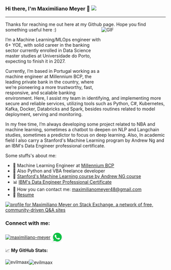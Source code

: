 ### Hi there, I'm Maximiliano Meyer 👋  <img src="https://komarev.com/ghpvc/?username=evilmaax"/>  

---

Thanks for reaching me out here at my Github page. Hope you find something useful here :)
<img align="right" alt="GIF" src="https://www.maximizasoftware.com.br/wp-content/uploads/2018/11/2gsjgnRrABVGgMSFLH5uUKMhkSRNjE3QaYaZdhxY5EeTYJBKCtX39K2wcBjL1iE6vy4Ven2uq361sMShYsDH9nzYVe8EJ3iTNyAhJCNSkAamZBpQC2.gif" width="202" height="214" />

I’m a Machine Learning/MLOps engineer with 6+ YOE, with solid career in the banking sector currently enrolled in Data Science master studies at Universidade do Porto, expecting to finish it in 2027.

Currently, I’m based in Portugal working as a machine engineer at Millennium BCP, the leading private bank in the country, where we’re pioneering a more trustworthy, fast, responsive, and scalable banking environment. Here, I assist my team in identifying, and implementing more secure and reliable services, utilizing tools such as Python, C#, Kubernetes, Kafka, Docker, Databricks and Spark, besides routines related to model deployment, serving and monitoring. 

In my free time, I’m always developing some project related to NBA and machine learning, sometimes a chatbot to deepen on NLP and Langchain studies, sometimes a predictor to focus on deep learning. Also, In academic field I also carry a Stanford's Machine Learning program by Andrew Ng and an IBM's Data Engineer professional certificate. 

Some stuffs's about me:

* 💾 Machine Learning Engineer at [Millennium BCP](https://ind.millenniumbcp.pt/pt/particulares/Pages/Welcome.aspx)
* 🐍 Also Python and VBA freelance developer
* 🤖 [Stanford's Machine Learning course by Andrew NG course](https://www.coursera.org/account/accomplishments/certificate/W3F4C2HCN8NX)
* 📊 [IBM's Data Engineer Professional Certificate](https://www.coursera.org/account/accomplishments/specialization/certificate/68DU5GE695CJ)
* 📩 How you can contact me: maximilianomeyer48@gmail.com
* 📄 [Resume](https://drive.google.com/file/d/1qLRVZ-XXja-WQxWpgkfbrLya9QcW2J-Q/view?usp=share_link)

<a href="https://stackexchange.com/users/5893065/maximiliano-meyer"><img src="https://stackexchange.com/users/flair/5893065.png" width="208" height="58" alt="profile for Maximiliano Meyer on Stack Exchange, a network of free, community-driven Q&amp;A sites" title="profile for Maximiliano Meyer on Stack Exchange, a network of free, community-driven Q&amp;A sites" /></a>

<h3 align="left">Connect with me:</h3>
<p align="left">
<a href="https://linkedin.com/in/maximiliano-meyer" target="blank"><img align="center" src="https://raw.githubusercontent.com/rahuldkjain/github-profile-readme-generator/master/src/images/icons/Social/linked-in-alt.svg" alt="maximiliano-meyer" height="30" width="40" /></a>
<a href="https://wa.me/355939159542" target="blank"><img align="center" src="https://github.com/appicons/Whatsapp/blob/master/icons/whatsapp_194x194.png" alt="Whatsapp" height="35" width="35" /></a>
</p>

📈 **My GitHub Stats:**

<p><img align="left" src="https://github-readme-stats.vercel.app/api/top-langs?username=evilmaax&show_icons=true&locale=en&layout=compact" alt="evilmaax" /></p>

<p><img align="center" src="https://github-readme-stats.vercel.app/api?username=evilmaax&show_icons=true&locale=en" alt="evilmaax" /></p>
